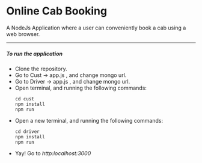 <h1>Online Cab Booking </h1>
A NodeJs Application where a user can conveniently book a 
cab using a web browser.
<hr>
<h5>To run the application </h5>
<ul>
  <li>Clone the repository.</li>
  <li>Go to Cust -> app.js , and change mongo url.</li>
   <li>Go to Driver -> app.js , and change mongo url.</li>

  <li>Open terminal, and running the following commands:
  
    cd cust
    npm install
    npm run

  </li>
  <li>Open a new terminal, and running the following commands:
  
    cd driver
    npm install
    npm run

  </li>

  <li>Yay! Go to <em><a>http:localhost:3000</a></em></li>

</ul>
  
  
  
